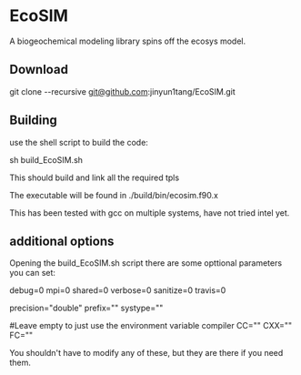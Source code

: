 # EcoSIM

A biogeochemical modeling library spins off the ecosys model.

## Download

git clone --recursive git@github.com:jinyun1tang/EcoSIM.git

## Building

use the shell script to build the code:

sh build_EcoSIM.sh

This should build and link all the required tpls

The executable will be found in ./build/bin/ecosim.f90.x

This has been tested with gcc on multiple systems, have not tried intel yet.

## additional options

Opening the build_EcoSIM.sh script there are some opttional parameters you can set:

debug=0
mpi=0
shared=0
verbose=0
sanitize=0
travis=0

precision="double"
prefix=""
systype=""


#Leave empty to just use the environment variable compiler
CC=""
CXX=""
FC=""

You shouldn't have to modify any of these, but they are there if you need them.



